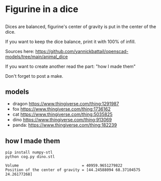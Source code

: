 # Figurine in a dice

## 

Dices are balanced, figurine's center of gravity is put in the center of the dice.

If you want to keep the dice balance, print it with 100% of infill.

Sources here: https://github.com/yannickbattail/openscad-models/tree/main/animal_dice

If you want to create another read the part: "how I made them"

Don't forget to post a make.

## models

- dragon https://www.thingiverse.com/thing:1291987
- fox https://www.thingiverse.com/thing:1736162
- cat https://www.thingiverse.com/thing:5035825
- dino https://www.thingiverse.com/thing:913069
- panda: https://www.thingiverse.com/thing:182239

## how I made them

```shell
pip install numpy-stl
python cog.py dino.stl
```

```text
Volume                            = 40959.9651279822
Position of the center of gravity = [44.24588094 68.37104575 24.26177268]
```
